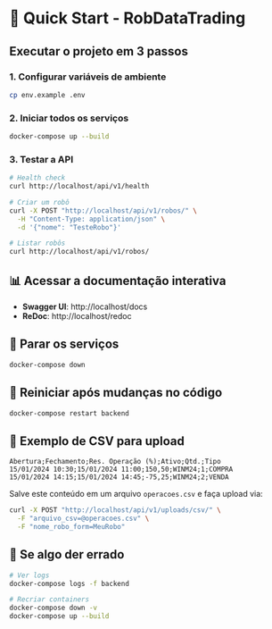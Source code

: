 # 🚀 Quick Start - RobDataTrading

## Executar o projeto em 3 passos

### 1. Configurar variáveis de ambiente
```bash
cp env.example .env
```

### 2. Iniciar todos os serviços
```bash
docker-compose up --build
```

### 3. Testar a API
```bash
# Health check
curl http://localhost/api/v1/health

# Criar um robô
curl -X POST "http://localhost/api/v1/robos/" \
  -H "Content-Type: application/json" \
  -d '{"nome": "TesteRobo"}'

# Listar robôs
curl http://localhost/api/v1/robos/
```

## 📊 Acessar a documentação interativa
- **Swagger UI**: http://localhost/docs
- **ReDoc**: http://localhost/redoc

## 🛑 Parar os serviços
```bash
docker-compose down
```

## 🔄 Reiniciar após mudanças no código
```bash
docker-compose restart backend
```

## 📁 Exemplo de CSV para upload
```csv
Abertura;Fechamento;Res. Operação (%);Ativo;Qtd.;Tipo
15/01/2024 10:30;15/01/2024 11:00;150,50;WINM24;1;COMPRA
15/01/2024 14:15;15/01/2024 14:45;-75,25;WINM24;2;VENDA
```

Salve este conteúdo em um arquivo `operacoes.csv` e faça upload via:
```bash
curl -X POST "http://localhost/api/v1/uploads/csv/" \
  -F "arquivo_csv=@operacoes.csv" \
  -F "nome_robo_form=MeuRobo"
```

## 🐛 Se algo der errado
```bash
# Ver logs
docker-compose logs -f backend

# Recriar containers
docker-compose down -v
docker-compose up --build
``` 
